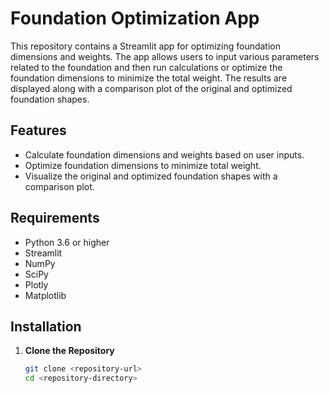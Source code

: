 # Foundation Optimization App

This repository contains a Streamlit app for optimizing foundation dimensions and weights. The app allows users to input various parameters related to the foundation and then run calculations or optimize the foundation dimensions to minimize the total weight. The results are displayed along with a comparison plot of the original and optimized foundation shapes.

## Features

- Calculate foundation dimensions and weights based on user inputs.
- Optimize foundation dimensions to minimize total weight.
- Visualize the original and optimized foundation shapes with a comparison plot.

## Requirements

- Python 3.6 or higher
- Streamlit
- NumPy
- SciPy
- Plotly
- Matplotlib

## Installation

1. **Clone the Repository**

   ```bash
   git clone <repository-url>
   cd <repository-directory>
